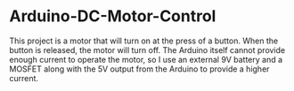 # Arduino-DC-Motor-Control

This project is a motor that will turn on at the press of a button.
When the button is released, the motor will turn off.
The Arduino itself cannot provide enough current to operate the motor, so I use an external 9V battery and a MOSFET along with the 5V output from the Arduino to provide a higher current.
